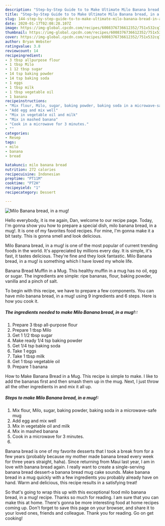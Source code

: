 ```yaml
---
description: "Step-by-Step Guide to to Make Ultimate Milo Banana bread, in a mug!"
title: "Step-by-Step Guide to to Make Ultimate Milo Banana bread, in a mug!"
slug: 144-step-by-step-guide-to-to-make-ultimate-milo-banana-bread-in-a-mug
date: 2020-01-17T02:08:28.107Z
image: https://img-global.cpcdn.com/recipes/6008376736612352/751x532cq70/milo-banana-bread-in-a-mug-recipe-main-photo.jpg
thumbnail: https://img-global.cpcdn.com/recipes/6008376736612352/751x532cq70/milo-banana-bread-in-a-mug-recipe-main-photo.jpg
cover: https://img-global.cpcdn.com/recipes/6008376736612352/751x532cq70/milo-banana-bread-in-a-mug-recipe-main-photo.jpg
author: Bryan Webster
ratingvalue: 3.8
reviewcount: 14
recipeingredient:
- 3 tbsp allpurpose flour
- 1 tbsp Milo
- 1 12 tbsp sugar
- 14 tsp baking powder
- 14 tsp baking soda
- 1 eggs
- 1 tbsp milk
- 1 tbsp vegetable oil
- 1 banana
recipeinstructions:
- "Mix flour, Milo, sugar, baking powder, baking soda in a microwave-safe mug"
- "Add egg and mix well"
- "Mix in vegetable oil and milk"
- "Mix in mashed banana"
- "Cook in a microwave for 3 minutes."
- ""
categories:
- Resep
tags:
- milo
- banana
- bread

katakunci: milo banana bread
nutrition: 272 calories
recipecuisine: Indonesian
preptime: "PT11M"
cooktime: "PT2H"
recipeyield: "1"
recipecategory: Dessert

---
```



![Milo Banana bread, in a mug!](https://img-global.cpcdn.com/recipes/6008376736612352/751x532cq70/milo-banana-bread-in-a-mug-recipe-main-photo.jpg)

Hello everybody, it is me again, Dan, welcome to our recipe page. Today, I'm gonna show you how to prepare a special dish, milo banana bread, in a mug!. It is one of my favorites food recipes. For mine, I'm gonna make it a bit tasty. This is gonna smell and look delicious.

Milo Banana bread, in a mug! is one of the most popular of current trending foods in the world. It's appreciated by millions every day. It is simple, it's fast, it tastes delicious. They're fine and they look fantastic. Milo Banana bread, in a mug! is something which I have loved my whole life.

Banana Bread Muffin in a Mug. This healthy muffin in a mug has no oil, egg or sugar. The ingredients are simple: ripe bananas, flour, baking powder, vanilla and a pinch of salt.


To begin with this recipe, we have to prepare a few components. You can have milo banana bread, in a mug! using 9 ingredients and 6 steps. Here is how you cook it.

##### The ingredients needed to make Milo Banana bread, in a mug!::

1. Prepare 3 tbsp all-purpose flour
1. Prepare 1 tbsp Milo
1. Get 1 1/2 tbsp sugar
1. Make ready 1/4 tsp baking powder
1. Get 1/4 tsp baking soda
1. Take 1 eggs
1. Take 1 tbsp milk
1. Get 1 tbsp vegetable oil
1. Prepare 1 banana


How to Make Banana Bread in a Mug. This recipe is simple to make. I like to add the bananas first and then smash them up in the mug. Next, I just throw all the other ingredients in and mix it all up. 

##### Steps to make Milo Banana bread, in a mug!:

1. Mix flour, Milo, sugar, baking powder, baking soda in a microwave-safe mug
1. Add egg and mix well
1. Mix in vegetable oil and milk
1. Mix in mashed banana
1. Cook in a microwave for 3 minutes.
1. 


Banana bread is one of my favorite desserts that I took a break from for a few years (probably because my mother made banana bread every week for three years straight, haha). Since returning from Maui last year, I am in love with banana bread again. I really want to create a single-serving banana bread dessert-a banana bread mug cake sounds. Make banana bread in a mug quickly with a few ingredients you probably already have on hand. Warm and delicious, this recipe results in a satisfying treat! 

So that's going to wrap this up with this exceptional food milo banana bread, in a mug! recipe. Thanks so much for reading. I am sure that you can make this at home. There's gonna be more interesting food at home recipes coming up. Don't forget to save this page on your browser, and share it to your loved ones, friends and colleague. Thank you for reading. Go on get cooking!
